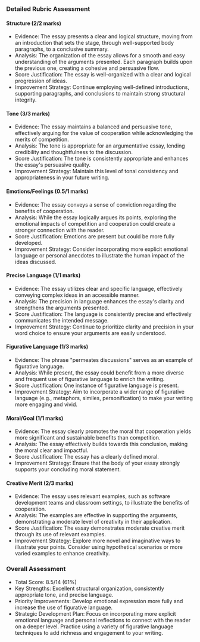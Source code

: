 ### Detailed Rubric Assessment

#### Structure (2/2 marks)

- Evidence: The essay presents a clear and logical structure, moving from an introduction that sets the stage, through well-supported body paragraphs, to a conclusive summary.
- Analysis: The organization of the essay allows for a smooth and easy understanding of the arguments presented. Each paragraph builds upon the previous one, creating a cohesive and persuasive flow.
- Score Justification: The essay is well-organized with a clear and logical progression of ideas.
- Improvement Strategy: Continue employing well-defined introductions, supporting paragraphs, and conclusions to maintain strong structural integrity.

#### Tone (3/3 marks)

- Evidence: The essay maintains a balanced and persuasive tone, effectively arguing for the value of cooperation while acknowledging the merits of competition.
- Analysis: The tone is appropriate for an argumentative essay, lending credibility and thoughtfulness to the discussion.
- Score Justification: The tone is consistently appropriate and enhances the essay's persuasive quality.
- Improvement Strategy: Maintain this level of tonal consistency and appropriateness in your future writing.

#### Emotions/Feelings (0.5/1 marks)

- Evidence: The essay conveys a sense of conviction regarding the benefits of cooperation.
- Analysis: While the essay logically argues its points, exploring the emotional impacts of competition and cooperation could create a stronger connection with the reader.
- Score Justification: Emotions are present but could be more fully developed.
- Improvement Strategy: Consider incorporating more explicit emotional language or personal anecdotes to illustrate the human impact of the ideas discussed.

#### Precise Language (1/1 marks)

- Evidence: The essay utilizes clear and specific language, effectively conveying complex ideas in an accessible manner.
- Analysis: The precision in language enhances the essay's clarity and strengthens the arguments presented.
- Score Justification: The language is consistently precise and effectively communicates the intended message.
- Improvement Strategy: Continue to prioritize clarity and precision in your word choice to ensure your arguments are easily understood.

#### Figurative Language (1/3 marks)

- Evidence: The phrase "permeates discussions" serves as an example of figurative language.
- Analysis: While present, the essay could benefit from a more diverse and frequent use of figurative language to enrich the writing.
- Score Justification: One instance of figurative language is present.
- Improvement Strategy: Aim to incorporate a wider range of figurative language (e.g., metaphors, similes, personification) to make your writing more engaging and vivid.

#### Moral/Goal (1/1 marks)

- Evidence: The essay clearly promotes the moral that cooperation yields more significant and sustainable benefits than competition.
- Analysis: The essay effectively builds towards this conclusion, making the moral clear and impactful.
- Score Justification: The essay has a clearly defined moral.
- Improvement Strategy: Ensure that the body of your essay strongly supports your concluding moral statement.

#### Creative Merit (2/3 marks)

- Evidence: The essay uses relevant examples, such as software development teams and classroom settings, to illustrate the benefits of cooperation.
- Analysis: The examples are effective in supporting the arguments, demonstrating a moderate level of creativity in their application.
- Score Justification: The essay demonstrates moderate creative merit through its use of relevant examples.
- Improvement Strategy: Explore more novel and imaginative ways to illustrate your points. Consider using hypothetical scenarios or more varied examples to enhance creativity.

### Overall Assessment

- Total Score: 8.5/14 (61%)
- Key Strengths: Excellent structural organization, consistently appropriate tone, and precise language.
- Priority Improvements: Develop emotional expression more fully and increase the use of figurative language.
- Strategic Development Plan: Focus on incorporating more explicit emotional language and personal reflections to connect with the reader on a deeper level. Practice using a variety of figurative language techniques to add richness and engagement to your writing.
